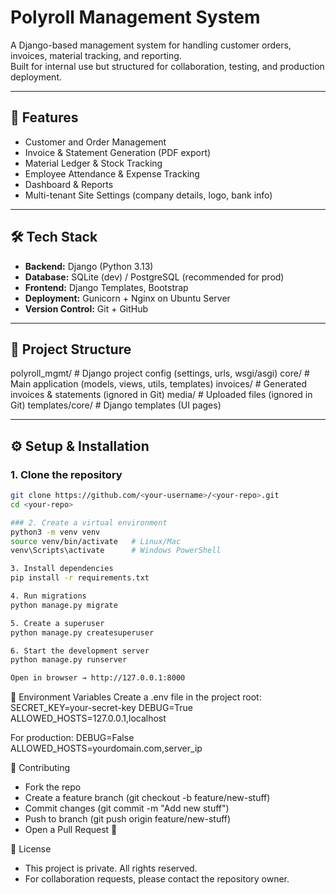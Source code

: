 # Polyroll Management System

A Django-based management system for handling customer orders, invoices, material tracking, and reporting.  
Built for internal use but structured for collaboration, testing, and production deployment.

---

## 🚀 Features

- Customer and Order Management
- Invoice & Statement Generation (PDF export)
- Material Ledger & Stock Tracking
- Employee Attendance & Expense Tracking
- Dashboard & Reports
- Multi-tenant Site Settings (company details, logo, bank info)

---

## 🛠 Tech Stack

- **Backend:** Django (Python 3.13)
- **Database:** SQLite (dev) / PostgreSQL (recommended for prod)
- **Frontend:** Django Templates, Bootstrap
- **Deployment:** Gunicorn + Nginx on Ubuntu Server
- **Version Control:** Git + GitHub

---

## 📂 Project Structure
polyroll_mgmt/ # Django project config (settings, urls, wsgi/asgi)
core/ # Main application (models, views, utils, templates)
invoices/ # Generated invoices & statements (ignored in Git)
media/ # Uploaded files (ignored in Git)
templates/core/ # Django templates (UI pages)


---

## ⚙️ Setup & Installation

### 1. Clone the repository
```bash
git clone https://github.com/<your-username>/<your-repo>.git
cd <your-repo>

### 2. Create a virtual environment
python3 -m venv venv
source venv/bin/activate   # Linux/Mac
venv\Scripts\activate      # Windows PowerShell

3. Install dependencies
pip install -r requirements.txt

4. Run migrations
python manage.py migrate

5. Create a superuser
python manage.py createsuperuser

6. Start the development server
python manage.py runserver

Open in browser → http://127.0.0.1:8000
```

🔑 Environment Variables
Create a .env file in the project root:
SECRET_KEY=your-secret-key
DEBUG=True
ALLOWED_HOSTS=127.0.0.1,localhost

For production:
DEBUG=False
ALLOWED_HOSTS=yourdomain.com,server_ip

🤝 Contributing

- Fork the repo
- Create a feature branch (git checkout -b feature/new-stuff)
- Commit changes (git commit -m "Add new stuff")
- Push to branch (git push origin feature/new-stuff)
- Open a Pull Request 🚀

📜 License

- This project is private. All rights reserved.
- For collaboration requests, please contact the repository owner.




